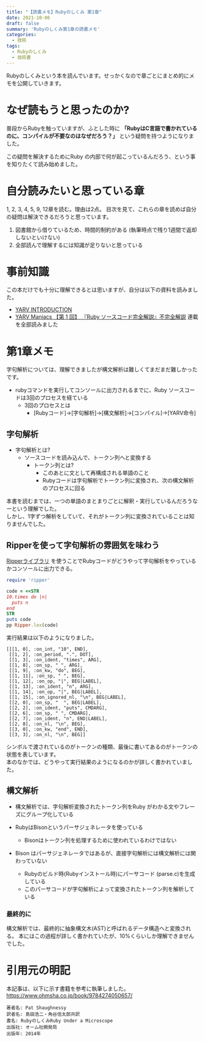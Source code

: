 ```yaml
---
title: "【読書メモ】Rubyのしくみ 第1章"
date: 2021-10-06
draft: false
summary: 'Rubyのしくみ第1章の読書メモ'
categories:
  - 技術
tags:
  - Rubyのしくみ
  - 技術書
---
```

Rubyのしくみという本を読んでいます。せっかくなので章ごとにまとめ的にメモを公開していきます。

# なぜ読もうと思ったのか?

普段からRubyを触っていますが、ふとした時に **「RubyはC言語で書かれているのに、コンパイルが不要なのはなぜだろう？」** という疑問を持つようになりました。

この疑問を解決するためにRuby
の内部で何が起こっているんだろう、という事を知りたくて読み始めました。

# 自分読みたいと思っている章

1, 2, 3, 4, 5, 9, 12章を読む。理由は2点。
目次を見て、これらの章を読めば自分の疑問は解決できるだろうと思っています。

1. 図書館から借りているため、時間的制約がある
   (執筆時点で残り1週間で返却しないといけない)
2. 全部読んで理解するには知識が足りないと思っている

# 事前知識

この本だけでも十分に理解できるとは思いますが、自分は以下の資料を読みました。

- [YARV INTRODUCTION](https://www.slideshare.net/5t111111/yarv-introduction)
- [YARV Maniacs 【第 1 回】 『Ruby ソースコード完全解説』不完全解説](https://magazine.rubyist.net/articles/0006/0006-YarvManiacs.html)
  連載を全部読みました

# 第1章メモ

字句解析については、理解できましたが構文解析は難しくてまだまだ難しかったです。

- rubyコマンドを実行してコンソールに出力されるまでに、Ruby
  ソースコードは3回のプロセスを経ている
    - 3回のプロセスとは
        - [Rubyコード]→[字句解析]→[構文解析]→[コンパイル]→[YARV命令]

## 字句解析

- 字句解析とは?
    - ソースコードを読み込んで、トークン列へと変換する
        - トークン列とは?
            - このあとに文として再構成される単語のこと
            - Rubyコードは字句解析でトークン列に変換され、次の構文解析のプロセスに回る

本書を読むまでは、一つの単語のまとまりごとに解釈・実行しているんだろうなーという理解でした。  
しかし、1字ずつ解析をしていて、それがトークン列に変換されていることは知りませんでした。

## Ripperを使って字句解析の雰囲気を味わう

[Ripperライブラリ](https://docs.ruby-lang.org/ja/latest/library/ripper.html)
を使うことでRubyコードがどうやって字句解析をやっているかコンソールに出力できる。

```ruby
require 'ripper'

code = <<STR
10.times do |n|
  puts n
end
STR
puts code
pp Ripper.lex(code)
```

実行結果は以下のようになりました。

```shell
[[[1, 0], :on_int, "10", END],
 [[1, 2], :on_period, ".", DOT],
 [[1, 3], :on_ident, "times", ARG],
 [[1, 8], :on_sp, " ", ARG],
 [[1, 9], :on_kw, "do", BEG],
 [[1, 11], :on_sp, " ", BEG],
 [[1, 12], :on_op, "|", BEG|LABEL],
 [[1, 13], :on_ident, "n", ARG],
 [[1, 14], :on_op, "|", BEG|LABEL],
 [[1, 15], :on_ignored_nl, "\n", BEG|LABEL],
 [[2, 0], :on_sp, "  ", BEG|LABEL],
 [[2, 2], :on_ident, "puts", CMDARG],
 [[2, 6], :on_sp, " ", CMDARG],
 [[2, 7], :on_ident, "n", END|LABEL],
 [[2, 8], :on_nl, "\n", BEG],
 [[3, 0], :on_kw, "end", END],
 [[3, 3], :on_nl, "\n", BEG]]
```

シンボルで渡されているのがトークンの種類、最後に書いてあるのがトークンの状態を表しています。  
本のなかでは、どうやって実行結果のようになるのかが詳しく書かれていました。

## 構文解析

- 構文解析では、字句解析変換されたトークン列をRuby
  がわかる文やフレーズにグループ化している
- RubyはBisonというパーサジェネレータを使っている
    - Bisonはトークン列を処理するために使われているわけではない

- Bison
  はパーサジェネレータではあるが、直接字句解析には構文解析には関わっていない
    - Rubyのビルド時(Rubyインストール時)にパーサコード
      (parse.c)を生成している
    - このパーサコードが字句解析によって変換されたトークン列を解析している

### 最終的に

構文解析では、最終的に抽象構文木(AST)と呼ばれるデータ構造へと変換される。
本にはこの過程が詳しく書かれていたが、10%くらいしか理解できませんでした。


# 引用元の明記
本記事は、以下に示す書籍を参考に執筆しました。
https://www.ohmsha.co.jp/book/9784274050657/

```
著者名: Pat Shaughnessy  
訳者名: 島田浩二・角谷信太郎共訳  
書名: RubyのしくみRuby Under a Microscope  
出版社: オーム社開発局  
出版年: 2014年
```
